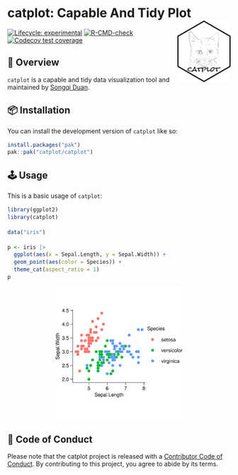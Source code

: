 
<!-- README.md is generated from README.Rmd. Please edit that file -->

# catplot: Capable And Tidy Plot <img src="man/figures/logo.png" align="right" alt="" width="120" />

<!-- badges: start -->

[![Lifecycle:
experimental](https://img.shields.io/badge/lifecycle-experimental-orange.svg)](https://lifecycle.r-lib.org/articles/stages.html#experimental)
[![R-CMD-check](https://github.com/catplot/catplot/actions/workflows/R-CMD-check.yaml/badge.svg)](https://github.com/catplot/catplot/actions/workflows/R-CMD-check.yaml)
[![Codecov test
coverage](https://codecov.io/gh/catplot/catplot/graph/badge.svg)](https://app.codecov.io/gh/catplot/catplot)
<!-- badges: end -->

## 🤪 Overview

`catplot` is a capable and tidy data visualization tool and maintained
by [Songqi Duan](https://songqi.org).

## 📦 Installation

You can install the development version of `catplot` like so:

``` r
install.packages("pak")
pak::pak("catplot/catplot")
```

## 🕹️ Usage

This is a basic usage of `catplot`:

``` r
library(ggplot2)
library(catplot)

data("iris")

p <- iris |>
  ggplot(aes(x = Sepal.Length, y = Sepal.Width)) +
  geom_point(aes(color = Species)) +
  theme_cat(aspect_ratio = 1)
p
```

<img src="man/figures/README-example-1.png" width="60%" style="display: block; margin: auto;" />

## 🧩 Code of Conduct

Please note that the catplot project is released with a [Contributor
Code of Conduct](https://catplot.catplot.org/CODE_OF_CONDUCT.html). By
contributing to this project, you agree to abide by its terms.
